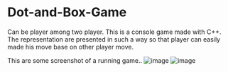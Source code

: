 # Dot-and-Box-Game
Can be player among two player.  This is a console game made with C++. The representation are presented in such a way so that player can easily made his move base on other player move.



This are some screenshot of a running game..
![image](https://user-images.githubusercontent.com/55630610/143187814-422a503e-8162-43db-bfc6-fb6cfbb5cd89.png)
![image](https://user-images.githubusercontent.com/55630610/143187930-9fd993dc-f286-4ffc-9554-d0234d89b80b.png)
